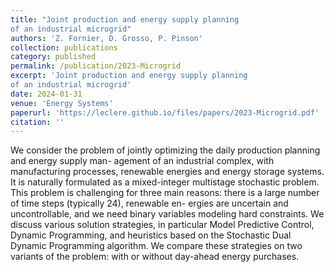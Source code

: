```yaml
---
title: "Joint production and energy supply planning
of an industrial microgrid"
authors: 'Z. Fornier, D. Grosso, P. Pinson'
collection: publications
category: published
permalink: /publication/2023-Microgrid
excerpt: 'Joint production and energy supply planning
of an industrial microgrid'
date: 2024-01-31
venue: 'Energy Systems'
paperurl: 'https://leclere.github.io/files/papers/2023-Microgrid.pdf'
citation: ''
---
```

We consider the problem of jointly optimizing the daily production planning and energy supply man-
agement of an industrial complex, with manufacturing processes, renewable energies and energy storage
systems. It is naturally formulated as a mixed-integer multistage stochastic problem. This problem is
challenging for three main reasons: there is a large number of time steps (typically 24), renewable en-
ergies are uncertain and uncontrollable, and we need binary variables modeling hard constraints. We
discuss various solution strategies, in particular Model Predictive Control, Dynamic Programming, and
heuristics based on the Stochastic Dual Dynamic Programming algorithm. We compare these strategies
on two variants of the problem: with or without day-ahead energy purchases.